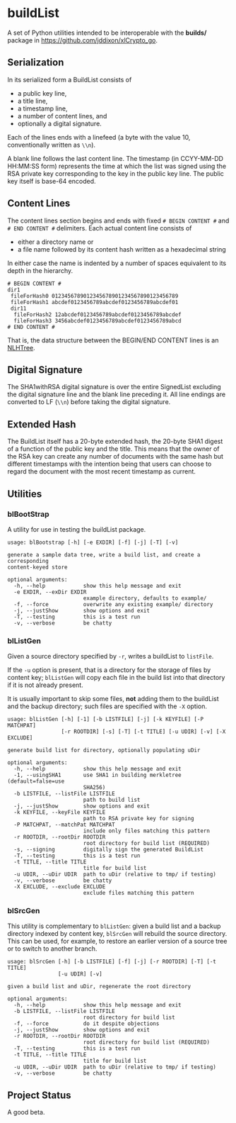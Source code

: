 <h1 class="libTop">buildList</h1>

A set of Python utilities intended to be interoperable with the
**builds/** package in https://github.com/jddixon/xlCrypto_go.

## Serialization

In its serialized form a BuildList consists of

* a public key line,
* a title line,
* a timestamp line,
* a number of content lines, and
* optionally a digital signature.

Each of the lines ends with a linefeed (a byte with the value 10,
conventionally written as `\\n`).

A blank line follows the last content line.  The timestamp (in
CCYY-MM-DD HH:MM:SS form) represents the time at which the list
was signed using the RSA private key corresponding to the key in
the public key line.  The public key itself is base-64 encoded.

## Content Lines

The content lines section begins and ends with fixed `# BEGIN CONTENT #`
and `# END CONTENT #` delimiters.  Each actual content line consists of

* either a directory name or
* a file name followed by its content hash written as a hexadecimal string

In either case the name
is indented by a number of spaces equivalent to its depth in the hierarchy.

	# BEGIN CONTENT #
	dir1
	 fileForHash0 0123456789012345678901234567890123456789
	 fileForHash1 abcdef0123456789abcdef0123456789abcdef01
	 dir11
	  fileForHash2 12abcdef0123456789abcdef0123456789abcdef
	  fileForHash3 3456abcdef0123456789abcdef0123456789abcd
	# END CONTENT #

That is, the data structure between the BEGIN/END CONTENT lines is an
[NLHTree](http://jddixon.github.io/nlhtree_py).

## Digital Signature

The SHA1withRSA digital signature is over the entire SignedList excluding
the digital signature line and the blank line preceding it.  All line
endings are converted to LF (`\\n`) before taking the digital signature.

## Extended Hash

The BuildList itself has a 20-byte extended hash, the 20-byte SHA1
digest of a function of the public key and the title.  This means
that the owner of the RSA key can create any number of documents
with the same hash but different timestamps with the intention
being that users can choose to regard the document with the most
recent timestamp as current.

## Utilities

### blBootStrap

A utility for use in testing the buildList package.

	usage: blBootstrap [-h] [-e EXDIR] [-f] [-j] [-T] [-v]
	
	generate a sample data tree, write a build list, and create a corresponding
	content-keyed store
	
	optional arguments:
	  -h, --help            show this help message and exit
	  -e EXDIR, --exDir EXDIR
	                        example directory, defaults to example/
	  -f, --force           overwrite any existing example/ directory
	  -j, --justShow        show options and exit
	  -T, --testing         this is a test run
	  -v, --verbose         be chatty

### blListGen

Given a source directory specified by `-r`, writes a buildList to `listFile`.

If the `-u` option is present, that is a directory for the storage of files
by content key; `blListGen` will copy each file in the build list into that
directory if it is not already present.

It is usually important to skip some files, **not** adding them to the
buildList and the backup directory; such files are
specified with the `-X` option.

	usage: blListGen [-h] [-1] [-b LISTFILE] [-j] [-k KEYFILE] [-P MATCHPAT]
	                 [-r ROOTDIR] [-s] [-T] [-t TITLE] [-u UDIR] [-v] [-X EXCLUDE]
	
	generate build list for directory, optionally populating uDir
	
	optional arguments:
	  -h, --help            show this help message and exit
	  -1, --usingSHA1       use SHA1 in building merkletree (default=false=use
	                        SHA256)
	  -b LISTFILE, --listFile LISTFILE
	                        path to build list
	  -j, --justShow        show options and exit
	  -k KEYFILE, --keyFile KEYFILE
	                        path to RSA private key for signing
	  -P MATCHPAT, --matchPat MATCHPAT
	                        include only files matching this pattern
	  -r ROOTDIR, --rootDir ROOTDIR
	                        root directory for build list (REQUIRED)
	  -s, --signing         digitally sign the generated BuildList
	  -T, --testing         this is a test run
	  -t TITLE, --title TITLE
	                        title for build list
	  -u UDIR, --uDir UDIR  path to uDir (relative to tmp/ if testing)
	  -v, --verbose         be chatty
	  -X EXCLUDE, --exclude EXCLUDE
	                        exclude files matching this pattern

### blSrcGen

This utility is complementary to `blListGen`: given a build list and
a backup directory indexed by content key, `blSrcGen` will rebuild the
source directory.  This can be used, for example, to restore an earlier
version of a source tree or to switch to another branch.

	usage: blSrcGen [-h] [-b LISTFILE] [-f] [-j] [-r ROOTDIR] [-T] [-t TITLE]
	                [-u UDIR] [-v]
	
	given a build list and uDir, regenerate the root directory
	
	optional arguments:
	  -h, --help            show this help message and exit
	  -b LISTFILE, --listFile LISTFILE
	                        root directory for build list
	  -f, --force           do it despite objections
	  -j, --justShow        show options and exit
	  -r ROOTDIR, --rootDir ROOTDIR
	                        root directory for build list (REQUIRED)
	  -T, --testing         this is a test run
	  -t TITLE, --title TITLE
	                        title for build list
	  -u UDIR, --uDir UDIR  path to uDir (relative to tmp/ if testing)
	  -v, --verbose         be chatty

## Project Status

A good beta.

